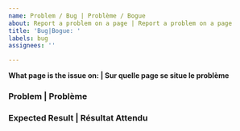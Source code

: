 ```yaml
---
name: Problem / Bug | Problème / Bogue
about: Report a problem on a page | Report a problem on a page
title: 'Bug|Bogue: '
labels: bug
assignees: ''

---
```


**What page is the issue on: | Sur quelle page se situe le problème**

### Problem | Problème

<!-- Please describe what the issue is | Veuillez décrire quel est le problème -->

### Expected Result | Résultat Attendu

<!-- Please describe what the expected result should be | Veuillez décrire quel devrait être le résultat attendu -->
